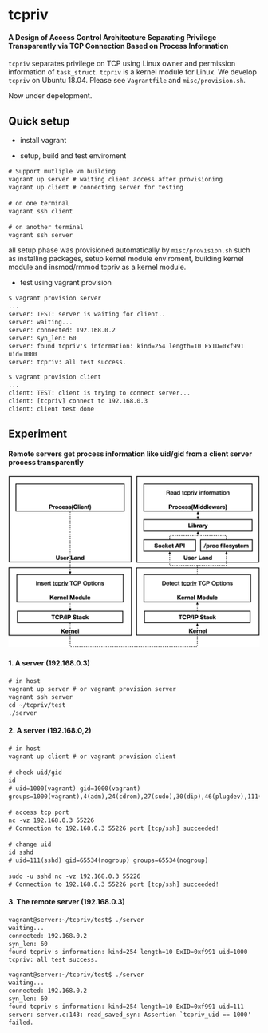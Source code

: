 # tcpriv

#### A Design of Access Control Architecture Separating Privilege Transparently via TCP Connection Based on Process Information

`tcpriv` separates privilege on TCP using Linux owner and permission information of `task_struct`. `tcpriv` is a kernel module for Linux. We develop `tcpriv` on Ubuntu 18.04. Please see `Vagrantfile` and `misc/provision.sh`.

Now under depelopment.

## Quick setup

- install vagrant

- setup, build and test enviroment

```
# Support mutliple vm building
vagrant up server # waiting client access after provisioning
vagrant up client # connecting server for testing

# on one terminal
vagrant ssh client

# on another terminal
vagrant ssh server
```

all setup phase was provisioned automatically by `misc/provision.sh` such as installing packages, setup kernel module enviroment, building kernel module and insmod/rmmod tcpriv as a kernel module.

- test using vagrant provision

```
$ vagrant provision server
...
server: TEST: server is waiting for client..
server: waiting...
server: connected: 192.168.0.2
server: syn_len: 60
server: found tcpriv's information: kind=254 length=10 ExID=0xf991 uid=1000 
server: tcpriv: all test success.
```

```
$ vagrant provision client
...
client: TEST: client is trying to connect server...
client: [tcpriv] connect to 192.168.0.3
client: client test done
```

## Experiment

#### Remote servers get process information like uid/gid from a client server process transparently

<p align="center">
  <img alt="tcpriv flow" src="https://github.com/matsumotory/tcpriv/blob/master/misc/figures/tcpriv-flow.png?raw=true" width="800">
</p>

#### 1. A server (192.168.0.3)

```
# in host
vagrant up server # or vagrant provision server
vagrant ssh server
cd ~/tcpriv/test
./server
```

#### 2. A server (192.168.0,2)

```
# in host
vagrant up client # or vagrant provision client

# check uid/gid
id
# uid=1000(vagrant) gid=1000(vagrant) groups=1000(vagrant),4(adm),24(cdrom),27(sudo),30(dip),46(plugdev),111(lxd),118(lpadmin),119(sambashare)

# access tcp port
nc -vz 192.168.0.3 55226
# Connection to 192.168.0.3 55226 port [tcp/ssh] succeeded!

# change uid
id sshd
# uid=111(sshd) gid=65534(nogroup) groups=65534(nogroup)

sudo -u sshd nc -vz 192.168.0.3 55226
# Connection to 192.168.0.3 55226 port [tcp/ssh] succeeded!
```

#### 3. The remote server (192.168.0.3)

```
vagrant@server:~/tcpriv/test$ ./server
waiting...
connected: 192.168.0.2
syn_len: 60
found tcpriv's information: kind=254 length=10 ExID=0xf991 uid=1000
tcpriv: all test success.
```

```
vagrant@server:~/tcpriv/test$ ./server
waiting...
connected: 192.168.0.2
syn_len: 60
found tcpriv's information: kind=254 length=10 ExID=0xf991 uid=111
server: server.c:143: read_saved_syn: Assertion `tcpriv_uid == 1000' failed.
```


```
